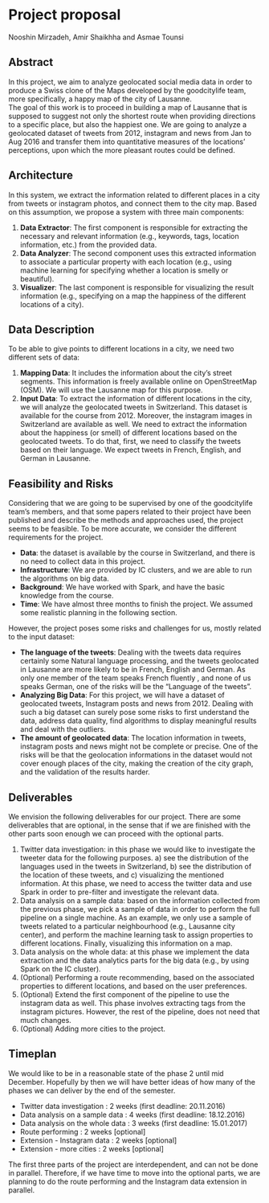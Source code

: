 # Project proposal
Nooshin Mirzadeh, Amir Shaikhha and Asmae Tounsi

## Abstract
In this project, we aim to analyze geolocated social media data in order to produce a Swiss clone of the Maps developed by the goodcitylife team, more specifically, a happy map of the city of Lausanne.	
The goal of this work is to proceed in building a map of Lausanne that is supposed to suggest not only the shortest route when providing directions to a specific place, but also the happiest one. We are going to analyze a geolocated dataset of tweets from 2012, instagram and news from Jan to Aug 2016 and transfer them into quantitative measures of the locations’ perceptions, upon which the more pleasant routes could be defined.

## Architecture
In this system, we extract the information related to different places in a city from tweets or instagram photos, and connect them to the city map. Based on this assumption, we propose a system with three main components:
  1. **Data Extractor**: The first component is responsible for extracting the necessary and relevant information (e.g., keywords, tags, location information, etc.) from the provided data.
  2. **Data Analyzer**: The second component uses this extracted information to associate a particular property with each location (e.g., using machine learning for specifying whether a location is smelly or beautiful). 
  3. **Visualizer**: The last component is responsible for visualizing the result information (e.g., specifying on a map the happiness of the different locations of a city).
  
## Data Description
To be able to give points to different locations in a city, we need two different sets of data: 
  1. **Mapping Data**: It includes the information about the city’s street segments. This information is freely available online on OpenStreetMap (OSM). We will use the Lausanne map for this purpose. 
  2. **Input Data**: To extract the information of different locations in the city, we will analyze the geolocated tweets in Switzerland. This dataset is available for the course from 2012. Moreover, the instagram images in Switzerland are available as well. We need to extract the information about the happiness (or smell) of different locations based on the geolocated tweets. To do that, first, we need to classify the tweets based on their language. We expect tweets in French, English, and German in Lausanne. 

## Feasibility and Risks
Considering that we are going to be supervised by one of the goodcitylife team’s members, and that some papers related to their project have been published and describe the methods and approaches used, the project seems to be feasible.
To be more accurate, we consider the different requirements for the project. 
  * **Data**: the dataset is available by the course in Switzerland, and there is no need to collect data in this project.
  * **Infrastructure**: We are provided by IC clusters, and we are able to run the algorithms on big data.
  * **Background**: We have worked with Spark, and have the basic knowledge from the course.
  * **Time**: We have almost three months to finish the project. We assumed some realistic planning in the following section. 
  
However, the project poses some risks and challenges for us, mostly related to the input dataset:

  * **The language of the tweets**: Dealing with the tweets data requires certainly some Natural language processing, and the tweets geolocated in Lausanne are more likely to be in French, English and German. As only one member of the team speaks French fluently , and none of us speaks German, one of the risks will be the “Language of the tweets”.
  * **Analyzing Big Data**: For this project, we will have a dataset of geolocated tweets, Instagram posts and news from 2012. Dealing with such a big dataset can surely pose some risks to first understand the data, address data quality, find algorithms to display meaningful results and deal with the outliers.
  * **The amount of geolocated data**: The location information in tweets, instagram posts and news might not be complete or precise. One of the risks will be that the geolocation informations in the dataset would not cover enough places of the city, making the creation of the city graph, and the validation of the results harder.
  
## Deliverables
We envision the following deliverables for our project. There are some deliverables that are optional, in the sense that if we are finished with the other parts soon enough we can proceed with the optional parts.

  1. Twitter data investigation: in this phase we would like to investigate the tweeter data for the following purposes. a) see the distribution of the languages used in the tweets in Switzerland, b) see the distribution of the location of these tweets, and c) visualizing the mentioned information. At this phase, we need to access the twitter data and use Spark in order to pre-filter and investigate the relevant data.
  2. Data analysis on a sample data: based on the information collected from the previous phase, we pick a sample of data in order to perform the full pipeline on a single machine. As an example, we only use a sample of tweets related to a particular neighbourhood (e.g., Lausanne city center), and perform the machine learning task to assign properties to different locations. Finally, visualizing this information on a map.
  3. Data analysis on the whole data: at this phase we implement the data extraction and the data analytics parts for the big data (e.g., by using Spark on the IC cluster).
  4. (Optional) Performing a route recommending, based on the associated properties to different locations, and based on the user preferences.
  5. (Optional) Extend the first component of the pipeline to use the instagram data as well. This phase involves extracting tags from the instagram pictures. However, the rest of the pipeline, does not need that much changes.
  6. (Optional) Adding more cities to the project.

## Timeplan

We would like to be in a reasonable state of the phase 2 until mid December. Hopefully by then we will have better ideas of how many of the phases we can deliver by the end of the semester.

  * Twitter data investigation :  2 weeks (first deadline: 20.11.2016)
  * Data analysis on a sample data : 4 weeks (first deadline: 18.12.2016) 
  * Data analysis on the whole data : 3 weeks (first deadline: 15.01.2017)
  * Route performing : 2 weeks [optional]
  * Extension - Instagram data : 2 weeks [optional]
  * Extension - more cities : 2 weeks [optional]
  
The first three parts of the project are interdependent, and can not be done in parallel. Therefore, if we have time to move into the optional parts, we are planning to do the route performing and the Instagram data extension in parallel.








